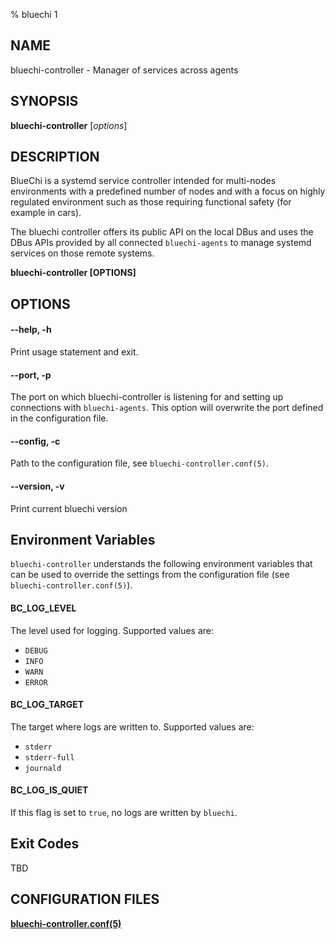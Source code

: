 % bluechi 1

## NAME

bluechi-controller - Manager of services across agents

## SYNOPSIS

**bluechi-controller** [*options*]

## DESCRIPTION

BlueChi is a systemd service controller intended for multi-nodes environments with a predefined number of nodes and with a focus on highly regulated environment such as those requiring functional safety (for example in cars).

The bluechi controller offers its public API on the local DBus and uses the DBus APIs provided by all connected `bluechi-agents` to manage systemd services on those remote systems.

**bluechi-controller [OPTIONS]**

## OPTIONS

#### **--help**, **-h**

Print usage statement and exit.

#### **--port**, **-p**

The port on which bluechi-controller is listening for and setting up connections with `bluechi-agents`. This option will overwrite the port defined in the configuration file.

#### **--config**, **-c**

Path to the configuration file, see `bluechi-controller.conf(5)`.

#### **--version**,  **-v**

Print current bluechi version

## Environment Variables

`bluechi-controller` understands the following environment variables that can be used to override the settings from the configuration file (see `bluechi-controller.conf(5)`).

#### **BC_LOG_LEVEL**

The level used for logging. Supported values are:

- `DEBUG`
- `INFO`
- `WARN`
- `ERROR`

#### **BC_LOG_TARGET**

The target where logs are written to. Supported values are:

- `stderr`
- `stderr-full`
- `journald`

#### **BC_LOG_IS_QUIET**

If this flag is set to `true`, no logs are written by `bluechi`.

## Exit Codes

TBD

## CONFIGURATION FILES

**[bluechi-controller.conf(5)](https://github.com/eclipse-bluechi/bluechi/blob/main/doc/man/bluechi-controller.conf.5.md)**
